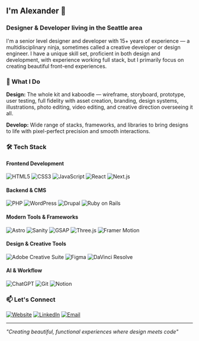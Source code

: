 ## I'm Alexander 👋

### **Designer & Developer** living in the Seattle area

I'm a senior level designer and developer with 15+ years of experience — a multidisciplinary ninja, sometimes called a creative developer or design engineer. I have a unique skill set, proficient in both design and development, with experience working full stack, but I primarily focus on creating beautiful front-end experiences.

### 🚀 What I Do

**Design:** The whole kit and kaboodle — wireframe, storyboard, prototype, user testing, full fidelity with asset creation, branding, design systems, illustrations, photo editing, video editing, and creative direction overseeing it all.

**Develop:** Wide range of stacks, frameworks, and libraries to bring designs to life with pixel-perfect precision and smooth interactions.

### 🛠️ Tech Stack

#### Frontend Development
![HTML5](https://img.shields.io/badge/HTML5-B8441F?style=for-the-badge&logo=html5&logoColor=white)
![CSS3](https://img.shields.io/badge/CSS3-0F4C81?style=for-the-badge&logo=css3&logoColor=white)
![JavaScript](https://img.shields.io/badge/JavaScript-B8941F?style=for-the-badge&logo=javascript&logoColor=white)
![React](https://img.shields.io/badge/React-0F1419?style=for-the-badge&logo=react&logoColor=white)
![Next.js](https://img.shields.io/badge/Next.js-000000?style=for-the-badge&logo=next.js&logoColor=white)

#### Backend & CMS
![PHP](https://img.shields.io/badge/PHP-4F5B93?style=for-the-badge&logo=php&logoColor=white)
![WordPress](https://img.shields.io/badge/WordPress-15557B?style=for-the-badge&logo=wordpress&logoColor=white)
![Drupal](https://img.shields.io/badge/Drupal-04578E?style=for-the-badge&logo=drupal&logoColor=white)
![Ruby on Rails](https://img.shields.io/badge/Ruby_on_Rails-8B0000?style=for-the-badge&logo=ruby-on-rails&logoColor=white)

#### Modern Tools & Frameworks
![Astro](https://img.shields.io/badge/Astro-B83D01?style=for-the-badge&logo=astro&logoColor=white)
![Sanity](https://img.shields.io/badge/Sanity-B02E2F?style=for-the-badge&logo=sanity&logoColor=white)
![GSAP](https://img.shields.io/badge/GSAP-5A8E02?style=for-the-badge&logo=greensock&logoColor=white)
![Three.js](https://img.shields.io/badge/Three.js-000000?style=for-the-badge&logo=three.js&logoColor=white)
![Framer Motion](https://img.shields.io/badge/Framer%20Motion-003399?style=for-the-badge&logo=framer&logoColor=white)

#### Design & Creative Tools
![Adobe Creative Suite](https://img.shields.io/badge/Adobe%20Creative%20Suite-B80000?style=for-the-badge&logo=adobe&logoColor=white)
![Figma](https://img.shields.io/badge/Figma-B81E1E?style=for-the-badge&logo=figma&logoColor=white)
![DaVinci Resolve](https://img.shields.io/badge/DaVinci%20Resolve-1B2A41?style=for-the-badge&logo=davinciresolve&logoColor=white)

#### AI & Workflow
![ChatGPT](https://img.shields.io/badge/ChatGPT-4A7A6C?style=for-the-badge&logo=openai&logoColor=white)
![Git](https://img.shields.io/badge/Git-B03032?style=for-the-badge&logo=git&logoColor=white)
![Notion](https://img.shields.io/badge/Notion-000000?style=for-the-badge&logo=notion&logoColor=white)

### 📫 Let's Connect

[![Website](https://img.shields.io/badge/Website-iamalexander.net-FF2A13?style=for-the-badge&logo=safari&logoColor=white)](https://iamalexander.net)
[![LinkedIn](https://img.shields.io/badge/LinkedIn-0077B5?style=for-the-badge&logo=linkedin&logoColor=white)](https://www.linkedin.com/in/alexandermusgrave/)
[![Email](https://img.shields.io/badge/Email-atmusko@gmail.com-D14836?style=for-the-badge&logo=gmail&logoColor=white)](mailto:atmusko@gmail.com)

---

*"Creating beautiful, functional experiences where design meets code"*